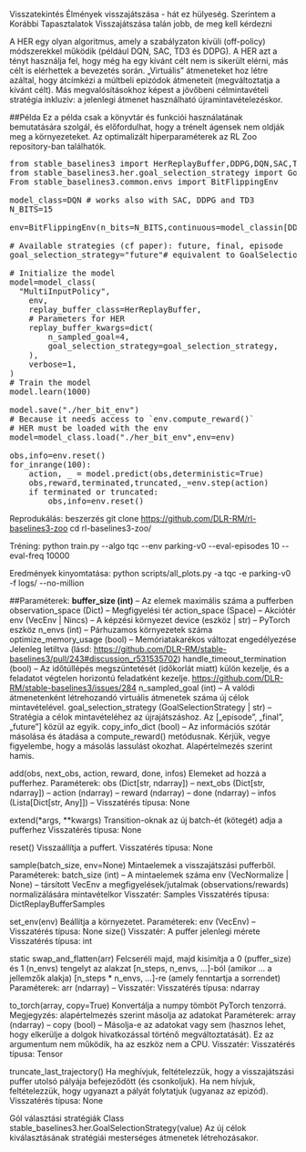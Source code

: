 
Visszatekintés Élmények visszajátszása - hát ez hülyeség.
Szerintem a
Korábbi Tapasztalatok Visszajátszása talán jobb, de meg kell kérdezni

A HER egy olyan algoritmus, amely a szabályzaton kívüli (off-policy) módszerekkel működik (például DQN, SAC, TD3 és DDPG). A HER azt a tényt használja fel, hogy még ha egy kívánt célt nem is sikerült elérni, más célt is elérhettek a bevezetés során. „Virtuális” átmeneteket hoz létre azáltal, hogy átcímkézi a múltbeli epizódok átmeneteit (megváltoztatja a kívánt célt).
Más megvalósításokhoz képest a jövőbeni célmintavételi stratégia inkluzív: a jelenlegi átmenet használható újramintavételezéskor. 

##Példa
Ez a példa csak a könyvtár és funkciói használatának bemutatására szolgál, és előfordulhat, hogy a trénelt ágensek nem oldják meg a környezeteket. Az optimalizált hiperparaméterek az RL Zoo repository-ban találhatók.

<pre>
from stable_baselines3 import HerReplayBuffer,DDPG,DQN,SAC,TD3
from stable_baselines3.her.goal_selection_strategy import GoalSelectionStrategy
From stable_baselines3.common.envs import BitFlippingEnv

model_class=DQN # works also with SAC, DDPG and TD3
N_BITS=15

env=BitFlippingEnv(n_bits=N_BITS,continuous=model_classin[DDPG,SAC,TD3],max_steps=N_BITS)

# Available strategies (cf paper): future, final, episode
goal_selection_strategy="future"# equivalent to GoalSelectionStrategy.FUTURE

# Initialize the model
model=model_class(
  "MultiInputPolicy",
    env,
    replay_buffer_class=HerReplayBuffer,
    # Parameters for HER
    replay_buffer_kwargs=dict(
        n_sampled_goal=4,
        goal_selection_strategy=goal_selection_strategy,
    ),
    verbose=1,
)
# Train the model
model.learn(1000)

model.save("./her_bit_env")
# Because it needs access to `env.compute_reward()`
# HER must be loaded with the env
model=model_class.load("./her_bit_env",env=env)

obs,info=env.reset()
for_inrange(100):
    action, _ = model.predict(obs,deterministic=True)
    obs,reward,terminated,truncated,_=env.step(action)
    if terminated or truncated:
        obs,info=env.reset()
</pre>

Reprodukálás:
beszerzés
git clone https://github.com/DLR-RM/rl-baselines3-zoo
cd rl-baselines3-zoo/

Tréning:
python train.py --algo tqc --env parking-v0 --eval-episodes 10 --eval-freq 10000

Eredmények kinyomtatása:
python scripts/all_plots.py -a tqc -e parking-v0 -f logs/ --no-million


##Paraméterek:
<b>buffer_size (int)</b> – Az elemek maximális száma a pufferben
observation_space (Dict) – Megfigyelési tér
action_space (Space) – Akciótér
env (VecEnv | Nincs) – A képzési környezet
device (eszköz | str) – PyTorch eszköz
n_envs (int) – Párhuzamos környezetek száma
optimize_memory_usage (bool) – Memóriatakarékos változat engedélyezése Jelenleg letiltva (lásd: https://github.com/DLR-RM/stable-baselines3/pull/243#discussion_r531535702)
handle_timeout_termination (bool) – Az időtúllépés megszüntetését (időkorlát miatt) külön kezelje, és a feladatot végtelen horizontú feladatként kezelje. https://github.com/DLR-RM/stable-baselines3/issues/284
n_sampled_goal (int) – A valódi átmenetenként létrehozandó virtuális átmenetek száma új célok mintavételével.
goal_selection_strategy (GoalSelectionStrategy | str) – Stratégia a célok mintavételéhez az újrajátszáshoz. Az [„episode”, „final”, „future”] közül az egyik.
copy_info_dict (bool) – Az információs szótár másolása és átadása a compute_reward() metódusnak. Kérjük, vegye figyelembe, hogy a másolás lassulást okozhat. Alapértelmezés szerint hamis.


add(obs, next_obs, action, reward, done, infos) 
 Elemeket ad hozzá a pufferhez.
Paraméterek:
obs (Dict[str, ndarray]) –
next_obs (Dict[str, ndarray]) –
action (ndarray) –
reward (ndarray) –
done (ndarray) –
infos (Lista[Dict[str, Any]]) –
Visszatérés típusa: None

extend(*args, **kwargs)
Transition-oknak az új batch-ét (kötegét) adja a pufferhez
Visszatérés típusa: None

reset()
Visszaállítja a puffert.
Visszatérés típusa: None

sample(batch_size, env=None)
Mintaelemek a visszajátszási pufferből.
Paraméterek:
batch_size (int) – A mintaelemek száma
env (VecNormalize | None) – társított VecEnv a megfigyelések/jutalmak (observations/rewards) normalizálására mintavételkor
Visszatér: Samples
Visszatérés típusa: DictReplayBufferSamples

set_env(env)
Beállítja a környezetet.
Paraméterek:
env (VecEnv) –
Visszatérés típusa: None
size()
Visszatér: A puffer jelenlegi mérete
Visszatérés típusa: int

static swap_and_flatten(arr)
Felcseréli majd, majd kisimítja a 0 (puffer_size) és 1 (n_envs) tengelyt az alakzat [n_steps, n_envs, …]-ból (amikor … a jellemzők alakja) [n_steps * n_envs, …]-re (amely fenntartja a sorrendet)
Paraméterek:
arr (ndarray) –
Visszatér:
Visszatérés típusa: ndarray

to_torch(array, copy=True)
Konvertálja a numpy tömböt PyTorch tenzorrá. Megjegyzés: alapértelmezés szerint másolja az adatokat
Paraméterek:
array (ndarray) –
copy (bool) – Másolja-e az adatokat vagy sem (hasznos lehet, hogy elkerülje a dolgok hivatkozással történő megváltoztatását). Ez az argumentum nem működik, ha az eszköz nem a CPU.
Visszatér:
Visszatérés típusa: Tensor

truncate_last_trajectory()
Ha meghívjuk, feltételezzük, hogy a visszajátszási puffer utolsó pályája befejeződött (és csonkoljuk). Ha nem hívjuk, feltételezzük, hogy ugyanazt a pályát folytatjuk (ugyanaz az epizód).
Visszatérés típusa: None

Gól választási stratégiák
Class stable_baselines3.her.GoalSelectionStrategy(value)
Az új célok kiválasztásának stratégiái mesterséges átmenetek létrehozásakor.

